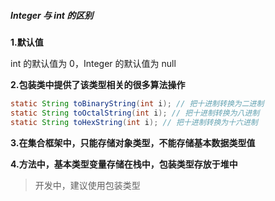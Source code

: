 ##### Integer 与 int 的区别

**1.默认值**

int 的默认值为 0，Integer 的默认值为 null

**2.包装类中提供了该类型相关的很多算法操作**

```java
static String toBinaryString(int i); // 把十进制转换为二进制
static String toOctalString(int i); // 把十进制转换为八进制
static String toHexString(int i); // 把十进制转换为十六进制
```

**3.在集合框架中，只能存储对象类型，不能存储基本数据类型值**

**4.方法中，基本类型变量存储在栈中，包装类型存放于堆中**

> 开发中，建议使用包装类型
